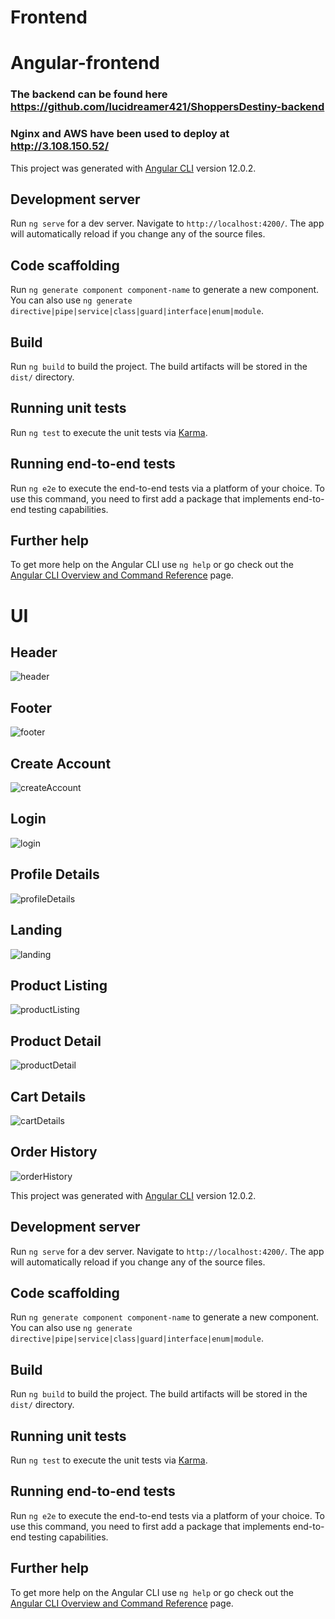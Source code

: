 # Frontend
# Angular-frontend

### The backend can be found here https://github.com/lucidreamer421/ShoppersDestiny-backend
### Nginx and AWS have been used to deploy at http://3.108.150.52/

This project was generated with [Angular CLI](https://github.com/angular/angular-cli) version 12.0.2.

## Development server

Run `ng serve` for a dev server. Navigate to `http://localhost:4200/`. The app will automatically reload if you change any of the source files.

## Code scaffolding

Run `ng generate component component-name` to generate a new component. You can also use `ng generate directive|pipe|service|class|guard|interface|enum|module`.

## Build

Run `ng build` to build the project. The build artifacts will be stored in the `dist/` directory.

## Running unit tests

Run `ng test` to execute the unit tests via [Karma](https://karma-runner.github.io).

## Running end-to-end tests

Run `ng e2e` to execute the end-to-end tests via a platform of your choice. To use this command, you need to first add a package that implements end-to-end testing capabilities.

## Further help

To get more help on the Angular CLI use `ng help` or go check out the [Angular CLI Overview and Command Reference](https://angular.io/cli) page.

# UI

## Header
![header](https://user-images.githubusercontent.com/87474759/125803917-f16eb981-f9d4-4ef2-9443-b42885f1f984.png)

## Footer
![footer](https://user-images.githubusercontent.com/87474759/125804298-2c8c6343-41de-4062-b1f9-d63ce7695a1e.png)

## Create Account
![createAccount](https://user-images.githubusercontent.com/87474759/125833828-d8c2bc21-dbdc-43d1-9aa4-17121d4ebf38.png)

## Login
![login](https://user-images.githubusercontent.com/87474759/125833810-25c2f071-e851-4318-9059-d60f7004b9c7.png)

## Profile Details
![profileDetails](https://user-images.githubusercontent.com/87474759/125833787-74ce64a1-fec7-42c2-98a9-2e28b380733f.png)

## Landing
![landing](https://user-images.githubusercontent.com/87474759/125833770-d233042d-28f5-4144-b2fa-87771729ad20.png)

## Product Listing
![productListing](https://user-images.githubusercontent.com/87474759/125833748-45d91817-ae7b-4736-9b15-0300618e40d0.png)

## Product Detail
![productDetail](https://user-images.githubusercontent.com/87474759/125833724-4e20864f-7d44-4512-b17c-3987e190b328.png)

## Cart Details
![cartDetails](https://user-images.githubusercontent.com/87474759/125833626-3e26b0ef-5f14-4ef2-89c7-43f5ae07be7a.png)

## Order History
![orderHistory](https://user-images.githubusercontent.com/87474759/125833599-1d0e42c7-585c-46e0-ade7-3c4cb98aeeb4.png)







This project was generated with [Angular CLI](https://github.com/angular/angular-cli) version 12.0.2.

## Development server

Run `ng serve` for a dev server. Navigate to `http://localhost:4200/`. The app will automatically reload if you change any of the source files.

## Code scaffolding

Run `ng generate component component-name` to generate a new component. You can also use `ng generate directive|pipe|service|class|guard|interface|enum|module`.

## Build

Run `ng build` to build the project. The build artifacts will be stored in the `dist/` directory.

## Running unit tests

Run `ng test` to execute the unit tests via [Karma](https://karma-runner.github.io).

## Running end-to-end tests

Run `ng e2e` to execute the end-to-end tests via a platform of your choice. To use this command, you need to first add a package that implements end-to-end testing capabilities.

## Further help

To get more help on the Angular CLI use `ng help` or go check out the [Angular CLI Overview and Command Reference](https://angular.io/cli) page.
